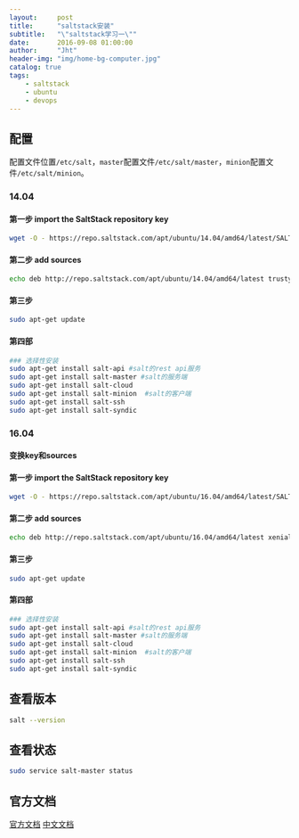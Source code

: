 ```yaml
---
layout:     post
title:      "saltstack安装"
subtitle:   "\"saltstack学习一\""
date:       2016-09-08 01:00:00
author:     "Jht"
header-img: "img/home-bg-computer.jpg"
catalog: true
tags:
    - saltstack
    - ubuntu
    - devops
---
```




## 配置

配置文件位置`/etc/salt`，`master`配置文件`/etc/salt/master`，`minion`配置文件`/etc/salt/minion`。

### 14.04

#### 第一步 import the SaltStack repository key

```bash
wget -O - https://repo.saltstack.com/apt/ubuntu/14.04/amd64/latest/SALTSTACK-GPG-KEY.pub | sudo apt-key add -
```

#### 第二步 add sources 

```bash
echo deb http://repo.saltstack.com/apt/ubuntu/14.04/amd64/latest trusty main | sudo tee /etc/apt/sources.list.d/saltstack.list
```

#### 第三步

```bash
sudo apt-get update
```

#### 第四部

```bash
### 选择性安装
sudo apt-get install salt-api #salt的rest api服务
sudo apt-get install salt-master #salt的服务端
sudo apt-get install salt-cloud  
sudo apt-get install salt-minion  #salt的客户端
sudo apt-get install salt-ssh 
sudo apt-get install salt-syndic
```

### 16.04

#### 变换key和sources

#### 第一步 import the SaltStack repository key

```bash
wget -O - https://repo.saltstack.com/apt/ubuntu/16.04/amd64/latest/SALTSTACK-GPG-KEY.pub | sudo apt-key add -
```

#### 第二步 add sources 

```bash
echo deb http://repo.saltstack.com/apt/ubuntu/16.04/amd64/latest xenial main | sudo tee /etc/apt/sources.list.d/saltstack.list
```

#### 第三步

```bash
sudo apt-get update
```

#### 第四部

```bash
### 选择性安装
sudo apt-get install salt-api #salt的rest api服务
sudo apt-get install salt-master #salt的服务端
sudo apt-get install salt-cloud  
sudo apt-get install salt-minion  #salt的客户端
sudo apt-get install salt-ssh 
sudo apt-get install salt-syndic
```


## 查看版本 

```bash
salt --version
```

## 查看状态

```bash
sudo service salt-master status
```

## 官方文档

[官方文档](http://docs.saltstack.com/topics/installation/index.html#installation)
[中文文档](http://docs.saltstack.cn/topics/installation/index.html#installation) 
